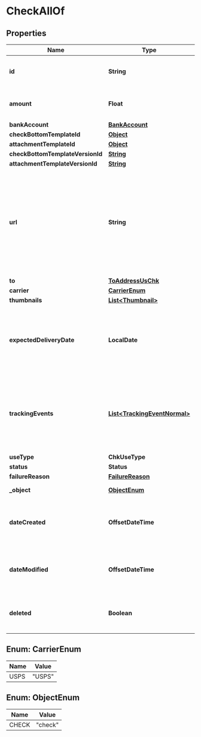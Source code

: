 

# CheckAllOf


## Properties

| Name | Type | Description | Notes |
|------------ | ------------- | ------------- | -------------|
|**id** | **String** | Unique identifier prefixed with &#x60;chk_&#x60;. |  |
|**amount** | **Float** | The payment amount to be sent in US dollars. |  |
|**bankAccount** | [**BankAccount**](BankAccount.md) |  |  |
|**checkBottomTemplateId** | [**Object**](Object.md) |  |  [optional] |
|**attachmentTemplateId** | [**Object**](Object.md) |  |  [optional] |
|**checkBottomTemplateVersionId** | [**String**](String.md) |  |  [optional] |
|**attachmentTemplateVersionId** | [**String**](String.md) |  |  [optional] |
|**url** | **String** | A [signed link](#section/Asset-URLs) served over HTTPS. The link returned will expire in 30 days to prevent mis-sharing. Each time a GET request is initiated, a new signed URL will be generated. |  |
|**to** | [**ToAddressUsChk**](ToAddressUsChk.md) |  |  |
|**carrier** | [**CarrierEnum**](#CarrierEnum) |  |  |
|**thumbnails** | [**List&lt;Thumbnail&gt;**](Thumbnail.md) |  |  [optional] |
|**expectedDeliveryDate** | **LocalDate** | A date in YYYY-MM-DD format of the mailpiece&#39;s expected delivery date based on its &#x60;send_date&#x60;. |  [optional] |
|**trackingEvents** | [**List&lt;TrackingEventNormal&gt;**](TrackingEventNormal.md) | An array of tracking_event objects ordered by ascending &#x60;time&#x60;. Will not be populated for checks created in test mode. |  [optional] |
|**useType** | **ChkUseType** |  |  |
|**status** | **Status** |  |  [optional] |
|**failureReason** | [**FailureReason**](FailureReason.md) |  |  [optional] |
|**_object** | [**ObjectEnum**](#ObjectEnum) | Value is resource type. |  [optional] |
|**dateCreated** | **OffsetDateTime** | A timestamp in ISO 8601 format of the date the resource was created. |  |
|**dateModified** | **OffsetDateTime** | A timestamp in ISO 8601 format of the date the resource was last modified. |  |
|**deleted** | **Boolean** | Only returned if the resource has been successfully deleted. |  [optional] |



## Enum: CarrierEnum

| Name | Value |
|---- | -----|
| USPS | &quot;USPS&quot; |



## Enum: ObjectEnum

| Name | Value |
|---- | -----|
| CHECK | &quot;check&quot; |



